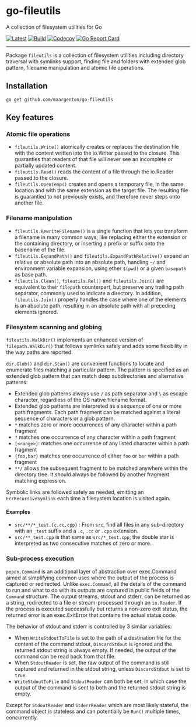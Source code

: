 # go-fileutils

A collection of filesystem utilities for Go

[![Latest](
  https://img.shields.io/github/v/tag/maargenton/go-fileutils?color=blue&label=latest&logo=go&logoColor=white&sort=semver)](
  https://pkg.go.dev/github.com/maargenton/go-fileutils)
[![Build](
  https://img.shields.io/github/workflow/status/maargenton/go-fileutils/build?label=build&logo=github&logoColor=aaaaaa)](
  https://github.com/maargenton/go-fileutils/actions?query=branch%3Amaster)
[![Codecov](
  https://img.shields.io/codecov/c/github/maargenton/go-fileutils?label=codecov&logo=codecov&logoColor=aaaaaa&token=fVZ3ZMAgfo)](
  https://codecov.io/gh/maargenton/go-fileutils)
[![Go Report Card](
  https://goreportcard.com/badge/github.com/maargenton/go-fileutils)](
  https://goreportcard.com/report/github.com/maargenton/go-fileutils)


---------------------------

Package `fileutils` is a collection of filesystem utilities including directory
traversal with symlinks support, finding file and folders with extended glob
pattern, filename manipulation and atomic file operations.

## Installation

    go get github.com/maargenton/go-fileutils

## Key features

### Atomic file operations

- `fileutils.Write()` atomically creates or replaces the destination file with
  the content written into the io.Writer passed to the closure. This guaranties
  that readers of that file will never see an incomplete or partially updated
  content.
- `fileutils.Read()` reads the content of a file through the io.Reader passed to
  the closure.
- `fileutils.OpenTemp()` creates and opens a temporary file, in the same location
  and with the same extension as the target file. The resulting file is
  guarantied to not previously exists, and therefore never steps onto another
  file.

### Filename manipulation

- `fileutils.RewriteFilename()` is a single function that lets you transform a
  filename in many common ways, like replacing either the extension or the
  containing directory, or inserting a prefix or suffix onto the basename of the
  file.
- `fileutils.ExpandPath()` and `fileutils.ExpandPathRelative()` expand an relative
  or absolute path into an absolute path, handling `~/` and environment variable
  expansion, using ether `$(pwd)` or a given `basepath` as base path.
- `fileutils.Clean()`, `fileutils.Rel()` and `fileutils.Join()` are equivalent to
  their `filepath` counterpart, but preserve any trailing path separator,
  commonly used to indicate a directory. In addition, `fileutils.Join()` properly
  handles the case where one of the elements is an absolute path, resulting in
  an absolute path with all preceding elements ignored.

### Filesystem scanning and globing

`fileutils.WalkDir()` implements an enhanced version of `filepath.WalkDir()` that
follows symlinks safely and adds some flexibility in the way paths are reported.

`dir.Glob()` and `dir.Scan()` are convenient functions to locate and
enumerate files matching a particular pattern. The pattern is specified as an
extended glob pattern that can match deep subdirectories and alternative
patterns:

- Extended glob patterns always use `/` as path separator and `\` as escape
  character, regardless of the OS native filename format.
- Extended glob patterns are interpreted as a sequence of one or more path
  fragments. Each path fragment can be matched against a literal sequence of
  characters or a glob pattern.
- `*` matches zero or more occurrences of any character within a path fragment
- `?` matches one occurrence of any character within a path fragment
- `[<range>]`: matches one occurrence of any listed character within a path
  fragment
- `{foo,bar}` matches one occurrence of either `foo` or `bar` within a path
  fragment
- `**/` allows the subsequent fragment to be matched anywhere within the
  directory tree. It should always be followed by another fragment matching
  expression.

Symbolic links are followed safely as needed, emitting an `ErrRecursiveSymlink`
each time a filesystem location is visited again.

#### Examples

- `src/**/*_test.{c,cc,cpp}` : From `src`, find all files in any sub-directory
  with an `_test` suffix and a `.c`, `.cc` or `.cpp` extension.
- `src/**_test.cpp` is that same as `src/*_test.cpp`; the double star is
  interpreted as two consecutive matches of zero or more.


### Sub-process execution

`popen.Command` is an additional layer of abstraction over exec.Command aimed at
simplifying common uses where the output of the process is captured or
redirected. Unlike `exec.Command`, all the details of the command to run and
what to do with its outputs are captured in public fields of the `Command`
structure. The output streams, stdout and stderr, can be returned as a string,
redirected to a file or stream-processed through an `io.Reader`. If the process
is executed successfully but returns a non-zero exit status, the returned error
is an exec.ExitError that contains the actual status code.

The behavior of stdout and stderr is controlled by 3 similar variables:

- When `WriteStdoutToFile` is set to the path of a destination file for the
  content of the command stdout, `DiscardStdout` is ignored and the returned
  stdout string is always empty. If needed, the output of the command can be
  read back from that file.
- When `StdoutReader` is set, the raw output of the command is still captured
  and returned in the stdout string, unless `DiscardStdout` is set to `true`.
- `WriteStdoutToFile` and `StdoutReader` can both be set, in which case the
  output of the command is sent to both and the returned stdout string is empty.

Except for `StdoutReader` and `StderrReader` which are most likely stateful, the
command object is stateless and can potentially be `Run()` multiple times,
concurrently.
